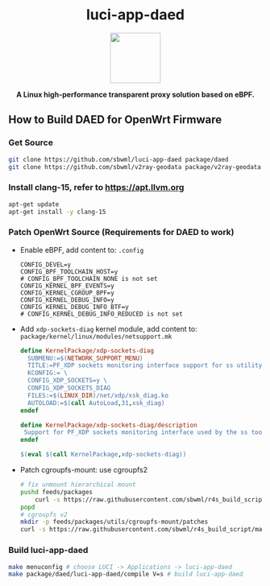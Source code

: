 <h1 align="center">luci-app-daed</h1>
<p align="center">
  <img width="100" src="https://github.com/daeuniverse/daed/blob/main/public/logo.svg" />
</p>
<p align="center">
  <b>A Linux high-performance transparent proxy solution based on eBPF.</b>
</p>


## How to Build DAED for OpenWrt Firmware

### Get Source

```bash
git clone https://github.com/sbwml/luci-app-daed package/daed
git clone https://github.com/sbwml/v2ray-geodata package/v2ray-geodata
```

### Install clang-15, refer to https://apt.llvm.org

```bash
apt-get update
apt-get install -y clang-15
```

### Patch OpenWrt Source (Requirements for DAED to work)

- Enable eBPF, add content to: `.config`
  ```
  CONFIG_DEVEL=y
  CONFIG_BPF_TOOLCHAIN_HOST=y
  # CONFIG_BPF_TOOLCHAIN_NONE is not set
  CONFIG_KERNEL_BPF_EVENTS=y
  CONFIG_KERNEL_CGROUP_BPF=y
  CONFIG_KERNEL_DEBUG_INFO=y
  CONFIG_KERNEL_DEBUG_INFO_BTF=y
  # CONFIG_KERNEL_DEBUG_INFO_REDUCED is not set
  ```

- Add `xdp-sockets-diag` kernel module, add content to: `package/kernel/linux/modules/netsupport.mk`
  ```mk
  define KernelPackage/xdp-sockets-diag
    SUBMENU:=$(NETWORK_SUPPORT_MENU)
    TITLE:=PF_XDP sockets monitoring interface support for ss utility
    KCONFIG:= \
  	CONFIG_XDP_SOCKETS=y \
  	CONFIG_XDP_SOCKETS_DIAG
    FILES:=$(LINUX_DIR)/net/xdp/xsk_diag.ko
    AUTOLOAD:=$(call AutoLoad,31,xsk_diag)
  endef
  
  define KernelPackage/xdp-sockets-diag/description
   Support for PF_XDP sockets monitoring interface used by the ss tool
  endef
  
  $(eval $(call KernelPackage,xdp-sockets-diag))
  ```

- Patch cgroupfs-mount: use cgroupfs2
  ```bash
  # fix unmount hierarchical mount
  pushd feeds/packages
      curl -s https://raw.githubusercontent.com/sbwml/r4s_build_script/master/openwrt/patch/cgroupfs-mount/0001-fix-cgroupfs-mount.patch | patch -p1
  popd
  # cgroupfs v2
  mkdir -p feeds/packages/utils/cgroupfs-mount/patches
  curl -s https://raw.githubusercontent.com/sbwml/r4s_build_script/master/openwrt/patch/cgroupfs-mount/900-add-cgroupfs2.patch > feeds/packages/utils/cgroupfs-mount/patches/900-add-cgroupfs2.patch
  ```

### Build luci-app-daed

```bash
make menuconfig # choose LUCI -> Applications -> luci-app-daed
make package/daed/luci-app-daed/compile V=s # build luci-app-daed
```

